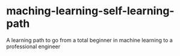 # maching-learning-self-learning-path
A learning path to go from a total beginner in machine learning to a professional engineer
